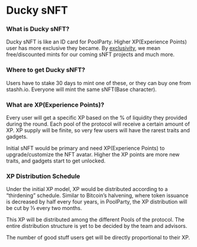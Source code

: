 # Ducky sNFT

### What is Ducky sNFT?

Ducky sNFT is like an ID card for PoolParty. Higher XP(Experience Points) user has more exclusive they became. By [exclusivity](https://haseeb-saeed.gitbook.io/poolparty-user-guide/welcome/other-upsides-of-staking-with-poolparty), we mean free/discounted mints for our coming sNFT projects and much more.

### Where to get Ducky sNFT?

Users have to stake 30 days to mint one of these, or they can buy one from stashh.io. Everyone will mint the same sNFT(Base character).&#x20;

### What are XP(Experience Points)?

Every user will get a specific XP based on the % of liquidity they provided during the round. Each pool of the protocol will receive a certain amount of XP. XP supply will be finite, so very few users will have the rarest traits and gadgets.

Initial sNFT would be primary and need XP(Experience Points) to upgrade/customize the NFT avatar. Higher the XP points are more new traits, and gadgets start to get unlocked.

### XP Distribution Schedule

Under the initial XP model, XP would be distributed according to a “thirdening” schedule. Similar to Bitcoin’s halvening, where token issuance is decreased by half every four years, in PoolParty, the XP distribution will be cut by ⅓ every two months.

This XP will be distributed among the different Pools of the protocol. The entire distribution structure is yet to be decided by the team and advisors.

The number of good stuff users get will be directly proportional to their XP.

